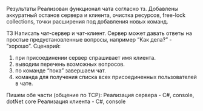 Результаты
Реализован функционал чата согласно тз.
Добавлены аккуратный останов сервера и клиента, очистка ресурсов, free-lock collections, точки расширения под добавления новых команд.

ТЗ
Написать чат-сервер и чат-клиент. Сервер может давать ответы на простые предустановленные вопросы, например “Как дела?” - ”хорошо”.
Сценарий:
1. при присоединении сервер спрашивает имя клиента.
2. выводим перечень возможных вопросов.
3. по команде “пока” завершаем чат.
4. команда для получения списка всех присоединенных пользователей в чате.

Пишем обе части (общение по TCP):
Реализация сервера - C#, console, dotNet core
Реализация клиента - C#, console 
